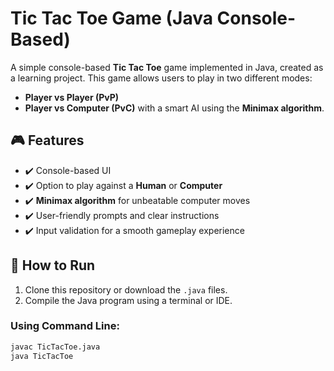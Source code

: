# Tic Tac Toe Game (Java Console-Based)

A simple console-based **Tic Tac Toe** game implemented in Java, created as a learning project. This game allows users to play in two different modes:

- **Player vs Player (PvP)**
- **Player vs Computer (PvC)** with a smart AI using the **Minimax algorithm**.

## 🎮 Features

- ✔️ Console-based UI
- ✔️ Option to play against a **Human** or **Computer**
- ✔️ **Minimax algorithm** for unbeatable computer moves
- ✔️ User-friendly prompts and clear instructions
- ✔️ Input validation for a smooth gameplay experience

## 🚀 How to Run

1. Clone this repository or download the `.java` files.
2. Compile the Java program using a terminal or IDE.

### Using Command Line:
```bash
javac TicTacToe.java
java TicTacToe
